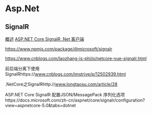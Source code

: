 # Asp.Net

## SignalR

[概述](https://docs.microsoft.com/zh-cn/aspnet/core/signalr/introduction?view=aspnetcore-3.1)
[ASP.NET Core SignalR .Net 客户端](https://docs.microsoft.com/zh-cn/aspnet/core/signalr/dotnet-client?view=aspnetcore-3.1&tabs=visual-studio)

https://www.npmjs.com/package/@microsoft/signalr

https://www.cnblogs.com/laozhang-is-phi/p/netcore-vue-signalr.html

前后端分离下使用SignalRhttps://www.cnblogs.com/imstrive/p/12502939.html

.NetCore之SignalRhttp://www.longtaosu.com/article/28

ASP.NET Core SignalR 配置JSON/MessagePack 序列化选项https://docs.microsoft.com/zh-cn/aspnet/core/signalr/configuration?view=aspnetcore-5.0&tabs=dotnet